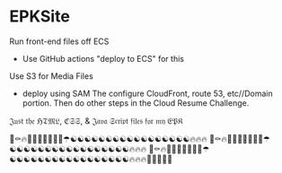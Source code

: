 # EPKSite

Run front-end files off ECS
  - Use GitHub actions "deploy to ECS" for this

Use S3 for Media Files
  - deploy using SAM
The configure CloudFront, route 53, etc//Domain portion.
Then do other steps in the Cloud Resume Challenge. 

𝔍𝔲𝔰𝔱 𝔱𝔥𝔢 ℌ𝔗𝔐𝔏, ℭ𝔖𝔖, & 𝔍𝔞𝔳𝔞 𝔖𝔠𝔯𝔦𝔭𝔱 𝔣𝔦𝔩𝔢𝔰 𝔣𝔬𝔯 𝔪𝔶 𝔈𝔓𝔎

🖤⚰️🔥🤦🏻‍♀️🦇😂👨‍🚀☂︎☯︎☯︎☯︎☯︎☯︎☯︎☯︎☯︎☯︎☯︎☯︎☯︎☯︎☯︎☯︎☯︎☯︎🔥🔥🔥
🖤⚰️🔥🤦🏻‍♀️🦇😂👨‍🚀☂︎☯︎☯︎☯︎☯︎☯︎☯︎☯︎☯︎☯︎☯︎☯︎☯︎☯︎☯︎☯︎☯︎☯︎🔥🔥🔥
🖤⚰️🔥🤦🏻‍♀️🦇😂👨‍🚀☂︎☯︎☯︎☯︎☯︎☯︎☯︎☯︎☯︎☯︎☯︎☯︎☯︎☯︎☯︎☯︎☯︎☯︎🔥🔥🔥🦇🦇🦇🦇🦇
